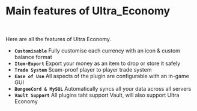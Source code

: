 # Main features of Ultra_Economy
<br>

Here are all the features of Ultra Economy.
<br>

* **`Customisable`**
    Fully customise each currency with an icon & custom balance format
* **`Item-Export`**
    Export your money as an item to drop or store it safely
* **`Trade System`**
    Scam-proof player to player trade system
* **`Ease of Use`**
    All aspects of the plugin are configurable with an in-game GUI
* **`BungeeCord & MySQL`**
    Automatically syncs all your data across all servers
* **`Vault Support`**
    All plugins taht support Vault, will also support Ultra Economy
